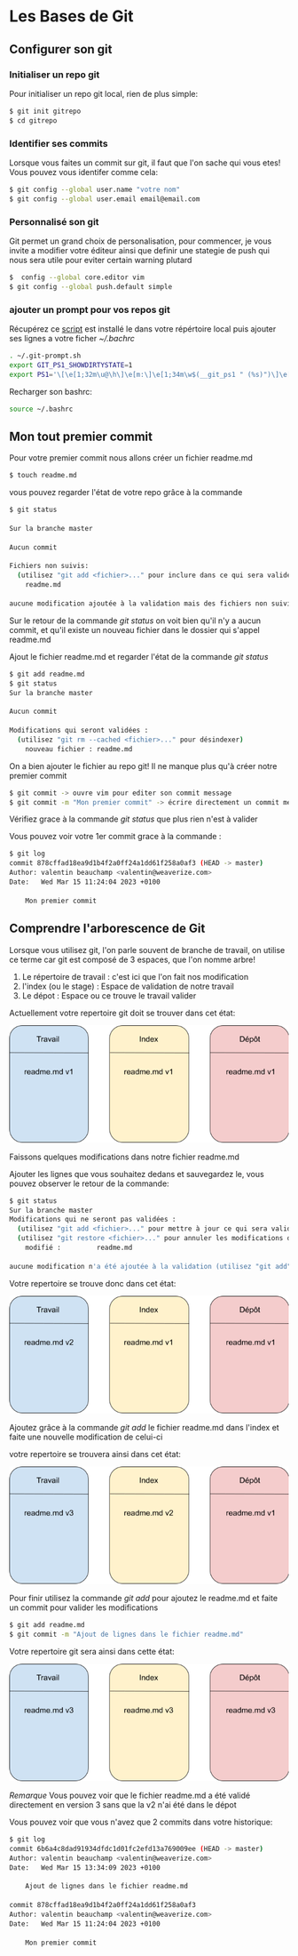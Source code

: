 # Les Bases de Git

## Configurer son git

### Initialiser un repo git

Pour initialiser un repo git local, rien de plus simple:
```bash
$ git init gitrepo
$ cd gitrepo
```

### Identifier ses commits

Lorsque vous faites un commit sur git, il faut que l'on sache qui vous etes!
Vous pouvez vous identifer comme cela:
```bash
$ git config --global user.name "votre nom"
$ git config --global user.email email@email.com
```
### Personnalisé son git

Git permet un grand choix de personalisation, pour commencer, je vous invite a modifier votre éditeur ainsi que definir une stategie de push qui nous sera utile pour eviter certain warning plutard
```bash
$  config --global core.editor vim
$ git config --global push.default simple
```
### ajouter un prompt pour vos repos git

Récupérez ce [script](https://raw.githubusercontent.com/git/git/master/contrib/completion/git-prompt.sh) est installé le dans votre répértoire local puis ajouter ses lignes a votre ficher *~/.bachrc*

```sh
. ~/.git-prompt.sh
export GIT_PS1_SHOWDIRTYSTATE=1
export PS1='\[\e[1;32m\u@\h\]\e[m:\]\e[1;34m\w$(__git_ps1 " (%s)")\]\e[m\$\] \]'
```

Recharger son bashrc: 
```bash
source ~/.bashrc
```

## Mon tout premier commit

Pour votre premier commit nous allons créer un fichier readme.md
```bash
$ touch readme.md
```

vous pouvez regarder l'état de votre repo grâce à la commande
```bash
$ git status

Sur la branche master

Aucun commit

Fichiers non suivis:
  (utilisez "git add <fichier>..." pour inclure dans ce qui sera validé)
	readme.md

aucune modification ajoutée à la validation mais des fichiers non suivis sont présents (utilisez "git add" pour les suivre)
```
Sur le retour de la commande *git status* on voit bien qu'il n'y a aucun commit, et qu'il existe un nouveau fichier dans le dossier qui s'appel readme.md


Ajout le fichier readme.md et regarder l'état de la commande *git status*

```bash
$ git add readme.md
$ git status
Sur la branche master

Aucun commit

Modifications qui seront validées :
  (utilisez "git rm --cached <fichier>..." pour désindexer)
	nouveau fichier : readme.md
```

On a bien ajouter le fichier au repo git! Il ne manque plus qu'à créer notre premier commit

```bash
$ git commit -> ouvre vim pour editer son commit message
$ git commit -m "Mon premier commit" -> écrire directement un commit message
```
Vérifiez grace à la commande *git status* que plus rien n'est à valider


Vous pouvez voir votre 1er commit grace à la commande : 

```bash
$ git log
commit 878cffad18ea9d1b4f2a0ff24a1dd61f258a0af3 (HEAD -> master)
Author: valentin beauchamp <valentin@weaverize.com>
Date:   Wed Mar 15 11:24:04 2023 +0100

    Mon premier commit
```

## Comprendre l'arborescence de Git

Lorsque vous utilisez git, l'on parle souvent de branche de travail, on utilise ce terme car git est composé de 3 espaces, que l'on nomme arbre!

1. Le répertoire de travail : c'est ici que l'on fait nos modification
2. l'index (ou le stage) : Espace de validation de notre travail
3. Le dépot : Espace ou ce trouve le travail valider

Actuellement votre repertoire git doit se trouver dans cet état:

![alt text](./images/repo1.png)


Faissons quelques modifications dans notre fichier readme.md 

Ajouter les lignes que vous souhaitez dedans et sauvegardez le, vous pouvez observer le retour de la commande:

```bash
$ git status
Sur la branche master
Modifications qui ne seront pas validées :
  (utilisez "git add <fichier>..." pour mettre à jour ce qui sera validé)
  (utilisez "git restore <fichier>..." pour annuler les modifications dans le répertoire de travail)
	modifié :         readme.md

aucune modification n'a été ajoutée à la validation (utilisez "git add" ou "git commit -a")
```

Votre repertoire se trouve donc dans cet état:

![alt text](./images/repo2.png)

Ajoutez grâce à la commande *git add* le fichier readme.md dans l'index et faite une nouvelle modification de celui-ci

votre repertoire se trouvera ainsi dans cet état:

![alt text](./images/repo3.png)


Pour finir utilisez la commande *git add* pour ajoutez le readme.md et faite un commit pour valider les modifications

```bash
$ git add readme.md
$ git commit -m "Ajout de lignes dans le fichier readme.md"
```

Votre repertoire git sera ainsi dans cette état:

![alt text](./images/repo4.png)

*Remarque*
Vous pouvez voir que le fichier readme.md a été validé directement en version 3 sans que la v2 n'ai été dans le dépot

Vous pouvez voir que vous n'avez que 2 commits dans votre historique:

```bash
$ git log
commit 6b6a4c8dad91934dfdc1d01fc2efd13a769009ee (HEAD -> master)
Author: valentin beauchamp <valentin@weaverize.com>
Date:   Wed Mar 15 13:34:09 2023 +0100

    Ajout de lignes dans le fichier readme.md

commit 878cffad18ea9d1b4f2a0ff24a1dd61f258a0af3
Author: valentin beauchamp <valentin@weaverize.com>
Date:   Wed Mar 15 11:24:04 2023 +0100

    Mon premier commit
```










